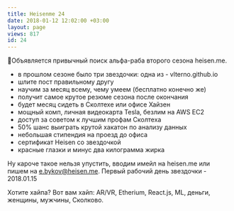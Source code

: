 ```yaml
---
title: Heisenme 24
date: 2018-01-12 12:02:00 +03:00
layout: page
views: 817
id: 24
---
```


🚀Объявляется привычный поиск альфа-раба второго сезона heisen.me. 

- в прошлом сезоне было три звездочки: одна из - vlterno.github.io
- шлите пост правильному другу
- научим за месяц всему, чему умеем (бесплатно конечно же)
- получит самое крутое резюме сезона после окончания
- будет месяц сидеть в Сколтехе или офисе Хайзен
- мощный комп, личная видеокарта Tesla, безлим на AWS EC2
- доступ за советом к лучшим профам Сколтеха
- 50% шанс выиграть крутой хакатон по анализу данных
- небольшая стипендия на проезд до офиса
- сертификат Heisen со звездочкой
- красные глазки и минус два килограмма жирка

Ну кароче такое нельзя упустить, вводим имейл на heisen.me или пишем на e.bykov@heisen.me. Первый рабочий день звездочки - 2018.01.15

Хотите хайпа? Вот вам хайп: AR/VR, Etherium, React.js, ML, деньги, женщины, мужчины, Сколково.


